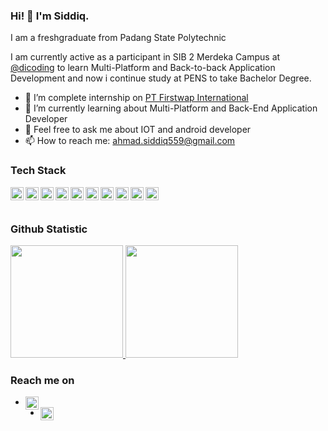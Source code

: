 ### Hi! 👋 I'm Siddiq.

I am a freshgraduate from Padang State Polytechnic 

I am currently active as a participant in SIB 2 Merdeka Campus at <a href="https://kampusmerdeka.kemdikbud.go.id/activity/active">@dicoding</a> to learn Multi-Platform and Back-to-back Application Development and now i continue study at PENS to take Bachelor Degree. 

- 🔭 I’m complete internship on <a href="https://www.1rstwap.com/">PT Firstwap International</a>
- 🌱 I’m currently learning about Multi-Platform and Back-End Application Developer
- 💬 Feel free to ask me about IOT and android developer
- 📫 How to reach me: ahmad.siddiq559@gmail.com

### Tech Stack
  <a href="#"><img align="left" alt="JavaScript" title="JavaScript" width="21px" src="https://upload.wikimedia.org/wikipedia/commons/9/99/Unofficial_JavaScript_logo_2.svg" /></a>
  <a href="https://nodejs.org/"><img align="left" alt="NodeJS" title="NodeJS" width="21px" src="https://seeklogo.com/images/N/nodejs-logo-FBE122E377-seeklogo.com.png" /></a>
  <a href="https://www.java.com/en/"><img align="left" alt="React" title="Java" width="21px" src="https://seeklogo.com/images/J/java-logo-7833D1D21A-seeklogo.com.png" /></a>
   <a href="https://go.dev/en/"><img align="left" alt="React" title="Go" width="21px" src="https://seeklogo.com/images/G/golang-go-logo-F87103EF81-seeklogo.com.png" /></a>
  <a href="https://laravel.com/"><img align="left" alt="Laravel" title="Laravel" width="21px" src="https://seeklogo.com/images/L/laravel-logo-41EC1D4C3F-seeklogo.com.png" /></a>
  <a href="https://en.wikipedia.org/wiki/C_(programming_language)"><img align="left" alt="C" title="C" width="21px" src="https://seeklogo.com/images/C/c-programming-language-logo-9B32D017B1-seeklogo.com.png" /></a>
  <a href="https://flutter.dev/"><img align="left" alt="Flutter" title="Flutter" width="21px" src="https://seeklogo.com/images/F/flutter-logo-5086DD11C5-seeklogo.com.png" /></a>
  <a href="https://www.python.org/"><img align="left" alt="Python" title="Python" width="21px" src="https://seeklogo.com/images/P/python-logo-A32636CAA3-seeklogo.com.png" /></a>
  <a href="https://www.arduino.cc/"><img align="left" alt="Arduino" title="Arduino" width="21px" src="https://seeklogo.com/images/A/arduino-logo-5B8F98793E-seeklogo.com.png" /></a>
  <a href="https://www.mysql.com/"><img align="left" alt="MySql" title="MySql" width="21px" src="https://seeklogo.com/images/M/mysql-logo-B047FB7790-seeklogo.com.png" /></a>
  <br>
  <br>
  
### Github Statistic
<p align="left">
<a href="https://github.com/dimasmds">
  <img height="180em" src="https://github-readme-stats-eight-theta.vercel.app/api?username=Swildz&show_icons=true&theme=algolia&include_all_commits=true&count_private=true"/>
  <img height="180em" src="https://github-readme-stats-eight-theta.vercel.app/api/top-langs/?username=Swildz&layout=compact&langs_count=8&theme=algolia"/>
</a>
</p>

### Reach me on
- <a href="https://www.linkedin.com/in/ahmad-siddiq-528092230/"><img align="left" alt="LinkedIn" title="LinkedIn" width ="21px" src="https://seeklogo.com/images/L/linked-in-linkedin-logo-92FF20BA9B-seeklogo.com.png" /></a>
- <a href="https://www.instagram.com/ahmadsiddiq_slav01/"><img align="left" alt="Instagram" title="Instagram" width ="21px" src="https://seeklogo.com/images/I/instagram-new-2016-logo-D9D42A0AD4-seeklogo.com.png" /></a>

<!---
Swildz/Swildz is a ✨ special ✨ repository because its `README.md` (this file) appears on your GitHub profile.
You can click the Preview link to take a look at your changes.
--->
